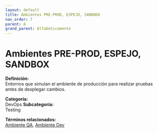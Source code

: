 ```yaml
---
layout: default
title: Ambientes PRE-PROD, ESPEJO, SANDBOX
nav_order: 7
parent: A
grand_parent: Alfabéticamente
---
```


# Ambientes PRE-PROD, ESPEJO, SANDBOX

**Definición:**  
Entornos que simulan el ambiente de producción para realizar pruebas antes de desplegar cambios.

**Categoría:**  
DevOps 
**Subcategoría:**  
Testing

**Términos relacionados:**  
[Ambiente QA](https://maleniski.github.io/diccionario-angl-tec-mx/docs/alfabeticamente/A/ambiente-qa.html), [Ambiente Dev](https://maleniski.github.io/diccionario-angl-tec-mx/docs/alfabeticamente/A/ambiente-dev.html)
